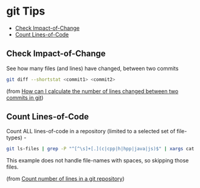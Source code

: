 # git Tips <!-- omit in toc -->

- [Check Impact-of-Change](#check-impact-of-change)
- [Count Lines-of-Code](#count-lines-of-code)

## Check Impact-of-Change

See how many files (and lines) have changed, between two commits

```bash
git diff --shortstat <commit1> <commit2>
```

(from [How can I calculate the number of lines changed between two commits in git](https://stackoverflow.com/a/2528129/1390251))

## Count Lines-of-Code

Count ALL lines-of-code in a repository (limited to a selected set of file-types) -

```bash
git ls-files | grep -P "^[^\s]+[.](c|cpp|h|hpp|java|js)$" | xargs cat | wc -l
```

This example does not handle file-names with spaces, so skipping those files.

(from [Count number of lines in a git repository](http://stackoverflow.com/questions/4822471/count-number-of-lines-in-a-git-repository))
